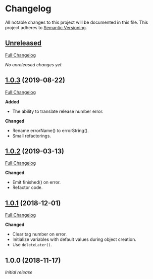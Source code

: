 # Changelog

All notable changes to this project will be documented in this file. This project adheres to [Semantic Versioning](http://semver.org/spec/v2.0.0.html).

## [Unreleased](https://github.com/crow-translate/QGitTag/tree/HEAD)

[Full Changelog](https://github.com/crow-translate/QGitTag/compare/1.0.3...HEAD)

_No unreleased changes yet_

## [1.0.3](https://github.com/crow-translate/QGitTag/tree/1.0.3) (2019-08-22)

[Full Changelog](https://github.com/crow-translate/QGitTag/compare/1.0.2...1.0.3)

**Added**

-   The ability to translate release number error.

**Changed**

-   Rename errorName() to errorString().
-   Small refactorings.

## [1.0.2](https://github.com/crow-translate/QGitTag/tree/1.0.2) (2019-03-13)

[Full Changelog](https://github.com/crow-translate/QGitTag/compare/1.0.1...1.0.2)

**Changed**

-   Emit finished() on error.
-   Refactor code.

## [1.0.1](https://github.com/crow-translate/QGitTag/tree/1.0.1) (2018-12-01)

[Full Changelog](https://github.com/crow-translate/QGitTag/compare/1.0.0...1.0.1)

**Changed**

-   Clear tag number on error.
-   Initialize variables with default values ​​during object creation.
-   Use `deleteLater()`.

## 1.0.0 (2018-11-17)

_Initial release_
